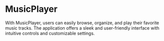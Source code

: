 # MusicPlayer
With MusicPlayer, users can easily browse, organize, and play their favorite music tracks. The application offers a sleek and user-friendly interface with intuitive controls and customizable settings.
